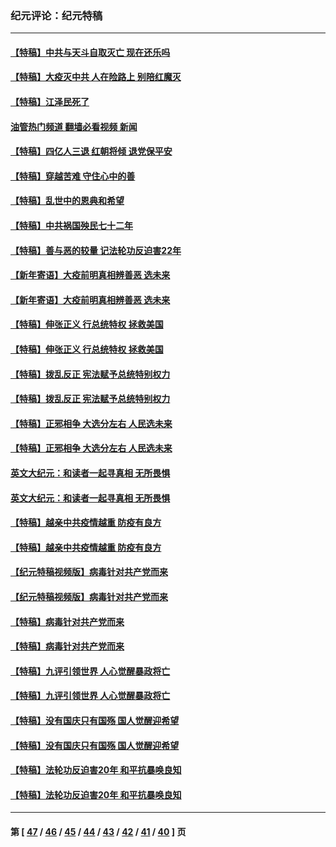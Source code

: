 ### 纪元评论：纪元特稿
---
#### [【特稿】中共与天斗自取灭亡 现在还乐吗](../../pages/nsc424/n13897482.md?04040330) 
#### [【特稿】大疫灭中共 人在险路上 别陪红魔灭](../../pages/nsc424/n13890697.md?04040330) 
#### [【特稿】江泽民死了](../../pages/nsc424/n13876300.md?04040330) 
#### [油管热门频道 翻墙必看视频 新闻](ok?04040330)
#### [【特稿】四亿人三退 红朝将倾 退党保平安](../../pages/nsc424/n13794378.md?04040330) 
#### [【特稿】穿越苦难 守住心中的善](../../pages/nsc424/n13784979.md?04040330) 
#### [【特稿】乱世中的恩典和希望](../../pages/nsc424/n13734687.md?04040330) 
#### [【特稿】中共祸国殃民七十二年](../../pages/nsc424/n13272607.md?04040330) 
#### [【特稿】善与恶的较量 记法轮功反迫害22年](../../pages/nsc424/n13086597.md?04040330) 
#### [【新年寄语】大疫前明真相辨善恶 选未来](../../pages/nsc424/n12660855.md?04040330) 
#### [【新年寄语】大疫前明真相辨善恶 选未来](../../pages/nsc424/n12660855.md?04040330) 
#### [【特稿】伸张正义 行总统特权 拯救美国](../../pages/nsc424/n12616806.md?04040330) 
#### [【特稿】伸张正义 行总统特权 拯救美国](../../pages/nsc424/n12616806.md?04040330) 
#### [【特稿】拨乱反正 宪法赋予总统特别权力](../../pages/nsc424/n12598306.md?04040330) 
#### [【特稿】拨乱反正 宪法赋予总统特别权力](../../pages/nsc424/n12598306.md?04040330) 
#### [【特稿】正邪相争 大选分左右 人民选未来](../../pages/nsc424/n12545208.md?04040330) 
#### [【特稿】正邪相争 大选分左右 人民选未来](../../pages/nsc424/n12545208.md?04040330) 
#### [英文大纪元：和读者一起寻真相 无所畏惧](../../pages/nsc424/n12542027.md?04040330) 
#### [英文大纪元：和读者一起寻真相 无所畏惧](../../pages/nsc424/n12542027.md?04040330) 
#### [【特稿】越亲中共疫情越重 防疫有良方](../../pages/nsc424/n12042989.md?04040330) 
#### [【特稿】越亲中共疫情越重 防疫有良方](../../pages/nsc424/n12042989.md?04040330) 
#### [【纪元特稿视频版】病毒针对共产党而来](../../pages/nsc424/n11977328.md?04040330) 
#### [【纪元特稿视频版】病毒针对共产党而来](../../pages/nsc424/n11977328.md?04040330) 
#### [【特稿】病毒针对共产党而来](../../pages/nsc424/n11928818.md?04040330) 
#### [【特稿】病毒针对共产党而来](../../pages/nsc424/n11928818.md?04040330) 
#### [【特稿】九评引领世界 人心觉醒暴政将亡](../../pages/nsc424/n11660496.md?04040330) 
#### [【特稿】九评引领世界 人心觉醒暴政将亡](../../pages/nsc424/n11660496.md?04040330) 
#### [【特稿】没有国庆只有国殇 国人觉醒迎希望](../../pages/nsc424/n11549354.md?04040330) 
#### [【特稿】没有国庆只有国殇 国人觉醒迎希望](../../pages/nsc424/n11549354.md?04040330) 
#### [【特稿】法轮功反迫害20年 和平抗暴唤良知](../../pages/nsc424/n11389135.md?04040330) 
#### [【特稿】法轮功反迫害20年 和平抗暴唤良知](../../pages/nsc424/n11389135.md?04040330) 

---
#### 第 [ [47](./47.md?04040330) / [46](./46.md?04040330) / [45](./45.md?04040330) / [44](./44.md?04040330) / [43](./43.md?04040330) / [42](./42.md?04040330) / [41](./41.md?04040330) / [40](./40.md?04040330) ] 页

